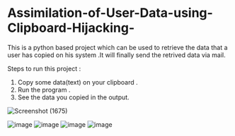 # Assimilation-of-User-Data-using-Clipboard-Hijacking-
This is a python based project which can be used to retrieve the data that a user has copied on his system .It will finally send the retrived data via mail.


Steps to run this project :
1.	Copy some data(text) on your clipboard .
2.	Run the program .
3.	See the data you copied in the output.



![Screenshot (1675)](https://user-images.githubusercontent.com/80635048/191066530-e2f97e7e-e09f-4b5d-a44d-2e43b64f972e.png)


![image](https://user-images.githubusercontent.com/80635048/191066110-c48392cc-02a7-46f4-8581-f2fbdab9038c.png)
![image](https://user-images.githubusercontent.com/80635048/191072748-00ecc023-defe-4f04-b1ec-dc3b69bb5569.png)
![image](https://user-images.githubusercontent.com/80635048/191072820-09efc491-67b7-4181-b288-f7895fbc7e10.png)
![image](https://user-images.githubusercontent.com/80635048/191073018-22aebebc-b46e-482b-8905-c5b8510e877d.png)


